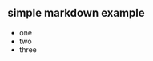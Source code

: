 <!-- comments are ignored -->

[//]: # (comments are ignored)

## simple markdown example

- one
- two
- three
